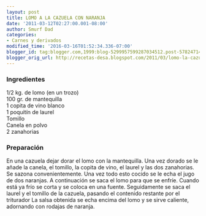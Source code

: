 ```yaml
---
layout: post
title: LOMO A LA CAZUELA CON NARANJA
date: '2011-03-12T02:27:00.001-08:00'
author: Smurf Dad
categories:
- Carnes y derivados
modified_time: '2016-03-16T01:52:34.336-07:00'
blogger_id: tag:blogger.com,1999:blog-5299957599287034512.post-5782471421305094409
blogger_orig_url: http://recetas-desa.blogspot.com/2011/03/lomo-la-cazuela-con-naranja.html
---
```


<h3>Ingredientes</h3>1/2 kg. de lomo (en un trozo)<br />100 gr. de mantequilla<br />1 copita de vino blanco<br />1 poquitín de laurel<br />Tomillo<br />Canela en polvo<br />2 zanahorias<br /><h3>Preparación</h3>En una cazuela dejar dorar el lomo con la mantequilla. Una vez dorado se le añade la canela, el tomillo, la copita de vino, el laurel y las dos zanahorias.<br />Se sazona convenientemente. Una vez todo esto cocido se le echa el jugo de dos naranjas. A continuación se saca el lomo para que se enfríe. Cuando está ya frío se corta y se coloca en una fuente. Seguidamente se saca el laurel y el tomillo de la cazuela, pasando el contenido restante por el triturador La salsa obtenida se echa encima del lomo y se sirve caliente, adornando con rodajas de naranja.